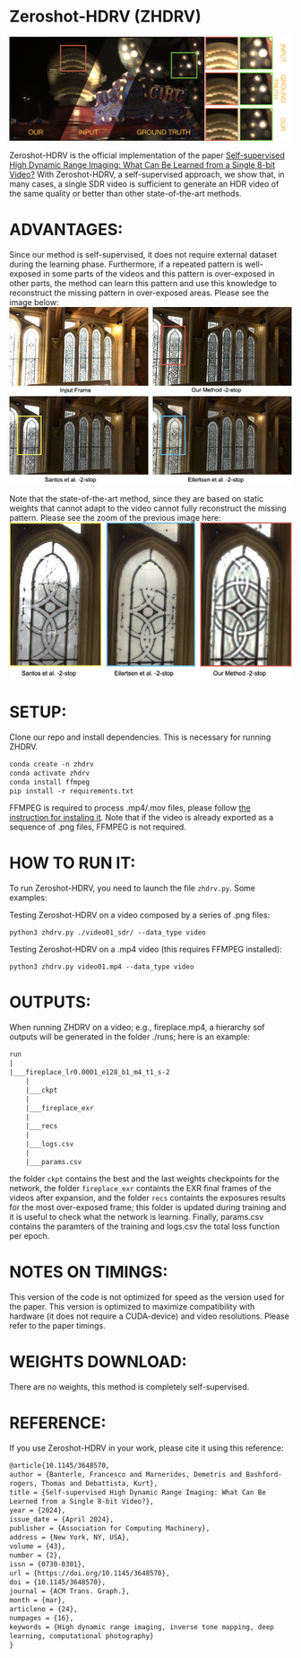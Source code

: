 Zeroshot-HDRV (ZHDRV)
=============
![HDR-VDP](images/teaser.png?raw=true "Zeroshot-HDRV")

Zeroshot-HDRV is the official implementation of the paper [Self-supervised High Dynamic Range Imaging: What Can Be Learned from a Single 8-bit Video?](https://doi.org/10.1145/3648570) With Zeroshot-HDRV, a self-supervised approach, we show that, in many cases, a single SDR video is sufficient to generate an HDR video of the same quality or better than other state-of-the-art methods.

ADVANTAGES:
============
Since our method is self-supervised, it does not require external dataset during the learning phase. Furthermore, if a repeated pattern is well-exposed in some parts of the videos and this pattern is over-exposed in other parts, the method can learn this pattern and use this knowledge to reconstruct the missing pattern in over-exposed areas. Please see the image below:
![HDR-VDP](images/example.png?raw=true "Zeroshot-HDRV")

Note that the state-of-the-art method, since they are based on static weights that cannot adapt to the video cannot fully reconstruct the missing pattern. Please see the zoom of the previous image here:
![HDR-VDP](images/zoom.png?raw=true "Zeroshot-HDRV")


SETUP:
==============

Clone our repo and install dependencies. This is necessary for running ZHDRV.

```
conda create -n zhdrv
conda activate zhdrv
conda install ffmpeg
pip install -r requirements.txt
```

FFMPEG is required to process .mp4/.mov files, please follow [the instruction for instaling it](https://ffmpeg.org/download.html).
Note that if the video is already exported as a sequence of .png files, FFMPEG is not required.

HOW TO RUN IT:
==============
To run Zeroshot-HDRV, you need to launch the file ```zhdrv.py```. Some examples:

Testing Zeroshot-HDRV on a video composed by a series of .png files:

```
python3 zhdrv.py ./video01_sdr/ --data_type video
```

Testing Zeroshot-HDRV on a .mp4 video (this requires FFMPEG installed):

```
python3 zhdrv.py video01.mp4 --data_type video
```


OUTPUTS:
==============

When running ZHDRV on a video; e.g., fireplace.mp4, a hierarchy sof outputs will be generated in the folder ./runs; here is an example:

```
run
|
|___fireplace_lr0.0001_e128_b1_m4_t1_s-2
    |
    |___ckpt
    |
    |___fireplace_exr
    |
    |___recs
    |
    |___logs.csv
    |
    |___params.csv
```

the folder ```ckpt``` contains the best and the last weights checkpoints for the network, 
the folder ```fireplace_exr``` containts the EXR final frames of the videos after expansion, and
the folder ```recs``` containts the exposures results for the most over-exposed frame; this folder is updated during training and it is useful to
check what the network is learning. Finally, params.csv contains the paramters of the training and logs.csv the total loss function per epoch.


NOTES ON TIMINGS:
==============
This version of the code is not optimized for speed as the version used for the paper. This version is optimized to maximize compatibility with hardware (it does not require a CUDA-device) and video resolutions. Please refer to the paper timings.

WEIGHTS DOWNLOAD:
=================
There are no weights, this method is completely self-supervised.

REFERENCE:
==========

If you use Zeroshot-HDRV in your work, please cite it using this reference:

```
@article{10.1145/3648570,
author = {Banterle, Francesco and Marnerides, Demetris and Bashford-rogers, Thomas and Debattista, Kurt},
title = {Self-supervised High Dynamic Range Imaging: What Can Be Learned from a Single 8-bit Video?},
year = {2024},
issue_date = {April 2024},
publisher = {Association for Computing Machinery},
address = {New York, NY, USA},
volume = {43},
number = {2},
issn = {0730-0301},
url = {https://doi.org/10.1145/3648570},
doi = {10.1145/3648570},
journal = {ACM Trans. Graph.},
month = {mar},
articleno = {24},
numpages = {16},
keywords = {High dynamic range imaging, inverse tone mapping, deep learning, computational photography}
}
```
